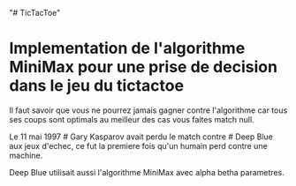 "# TicTacToe" 

# Implementation de l'algorithme MiniMax pour une prise de decision dans le jeu du tictactoe

Il faut savoir que vous ne pourrez jamais gagner contre l'algorithme car tous ses coups sont optimals au meilleur des cas vous faites match null.

Le 11 mai 1997 # Gary Kasparov avait perdu le match contre # Deep Blue aux jeux d'echec, ce fut la premiere fois qu'un humain perd contre une machine.

Deep Blue utilisait aussi l'algorithme MiniMax avec alpha betha parametres.
